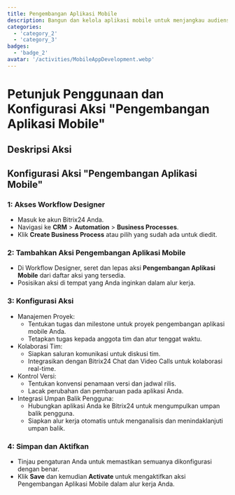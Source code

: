 ```yaml
---
title: Pengembangan Aplikasi Mobile
description: Bangun dan kelola aplikasi mobile untuk menjangkau audiens Anda.
categories: 
  - 'category_2'
  - 'category_3'
badges: 
  - 'badge_2' 
avatar: '/activities/MobileAppDevelopment.webp'
---
```

# Petunjuk Penggunaan dan Konfigurasi Aksi "Pengembangan Aplikasi Mobile"

## Deskripsi Aksi

## **Konfigurasi Aksi "Pengembangan Aplikasi Mobile"**

### 1: Akses Workflow Designer
- Masuk ke akun Bitrix24 Anda.
- Navigasi ke **CRM** > **Automation** > **Business Processes**.
- Klik **Create Business Process** atau pilih yang sudah ada untuk diedit.

### 2: Tambahkan Aksi Pengembangan Aplikasi Mobile
- Di Workflow Designer, seret dan lepas aksi **Pengembangan Aplikasi Mobile** dari daftar aksi yang tersedia.
- Posisikan aksi di tempat yang Anda inginkan dalam alur kerja.

### 3: Konfigurasi Aksi
- Manajemen Proyek:
  - Tentukan tugas dan milestone untuk proyek pengembangan aplikasi mobile Anda.
  - Tetapkan tugas kepada anggota tim dan atur tenggat waktu.
- Kolaborasi Tim:
  - Siapkan saluran komunikasi untuk diskusi tim.
  - Integrasikan dengan Bitrix24 Chat dan Video Calls untuk kolaborasi real-time.
- Kontrol Versi:
  - Tentukan konvensi penamaan versi dan jadwal rilis.
  - Lacak perubahan dan pembaruan pada aplikasi Anda.
- Integrasi Umpan Balik Pengguna:
  - Hubungkan aplikasi Anda ke Bitrix24 untuk mengumpulkan umpan balik pengguna.
  - Siapkan alur kerja otomatis untuk menganalisis dan menindaklanjuti umpan balik.

### 4: Simpan dan Aktifkan
- Tinjau pengaturan Anda untuk memastikan semuanya dikonfigurasi dengan benar.
- Klik **Save** dan kemudian **Activate** untuk mengaktifkan aksi Pengembangan Aplikasi Mobile dalam alur kerja Anda.